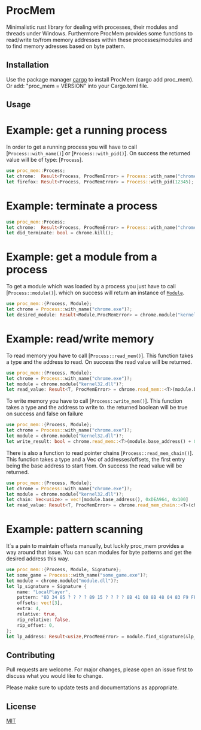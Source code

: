 # ProcMem

Minimalistic rust library for dealing with processes, their modules and threads under Windows.
Furthermore ProcMem provides some functions to read/write to/from memory addresses within these processes/modules and to find memory adresses based on byte pattern.

## Installation

Use the package manager [cargo](https://doc.rust-lang.org/cargo/) to install ProcMem (cargo add proc_mem).
Or add: "proc_mem = VERSION" into your Cargo.toml file.

## Usage

# Example: get a running process

In order to get a running process you will have to
call [`Process::with_name()`] or [`Process::with_pid()`].
On success the returned value will be of type: [`Process`].

```rust
use proc_mem::Process;
let chrome:  Result<Process, ProcMemError> = Process::with_name("chrome.exe");
let firefox: Result<Process, ProcMemError> = Process::with_pid(12345);
```

# Example: terminate a process

```rust
use proc_mem::Process;
let chrome:  Result<Process, ProcMemError> = Process::with_name("chrome.exe");
let did_terminate: bool = chrome.kill();
```

# Example: get a module from a process

To get a module which was loaded by a process
you just have to call [`Process::module()`].
which on success will return an instance of [`Module`](crate::process::Module).

```rust
use proc_mem::{Process, Module};
let chrome = Process::with_name("chrome.exe")?;
let desired_module: Result<Module,ProcMemError> = chrome.module("kernel32.dll");
```

# Example: read/write memory

To read memory you have to call [`Process::read_mem()`].
This function takes a type and the address to read.
On success the read value will be returned.

```rust
use proc_mem::{Process, Module};
let chrome = Process::with_name("chrome.exe")?;
let module = chrome.module("kernel32.dll")?;
let read_value: Result<T, ProcMemError> = chrome.read_mem::<T>(module.base_address() + 0x1337);
```

To write memory you have to call [`Process::write_mem()`].
This function takes a type and the address to write to.
the returned boolean will be true on success and false on failure

```rust
use proc_mem::{Process, Module};
let chrome = Process::with_name("chrome.exe")?;
let module = chrome.module("kernel32.dll")?;
let write_result: bool = chrome.read_mem::<T>(module.base_address() + 0x1337);
```

There is also a function to read pointer chains [`Process::read_mem_chain()`].
This function takes a type and a Vec of addresses/offsets,
the first entry being the base address to start from.
On success the read value will be returned.

```rust
use proc_mem::{Process, Module};
let chrome = Process::with_name("chrome.exe")?;
let module = chrome.module("kernel32.dll")?;
let chain: Vec<usize> = vec![module.base_address(), 0xDEA964, 0x100]
let read_value: Result<T, ProcMemError> = chrome.read_mem_chain::<T>(chain);
```

# Example: pattern scanning

It´s a pain to maintain offsets manually, but luckily proc_mem
provides a way around that issue.
You can scan modules for byte patterns and get the desired address
this way.

```rust
use proc_mem::{Process, Module, Signature};
let some_game = Process::with_name("some_game.exe")?;
let module = chrome.module("module.dll")?;
let lp_signature = Signature {
    name: "LocalPlayer",
    pattern: "8D 34 85 ? ? ? ? 89 15 ? ? ? ? 8B 41 08 8B 48 04 83 F9 FF",
    offsets: vec![3],
    extra: 4,
    relative: true,
    rip_relative: false,
    rip_offset: 0,
};
let lp_address: Result<usize,ProcMemError> = module.find_signature(&lp_signature);
```

## Contributing

Pull requests are welcome. For major changes, please open an issue first
to discuss what you would like to change.

Please make sure to update tests and documentations as appropriate.

## License

[MIT](https://choosealicense.com/licenses/mit/)
